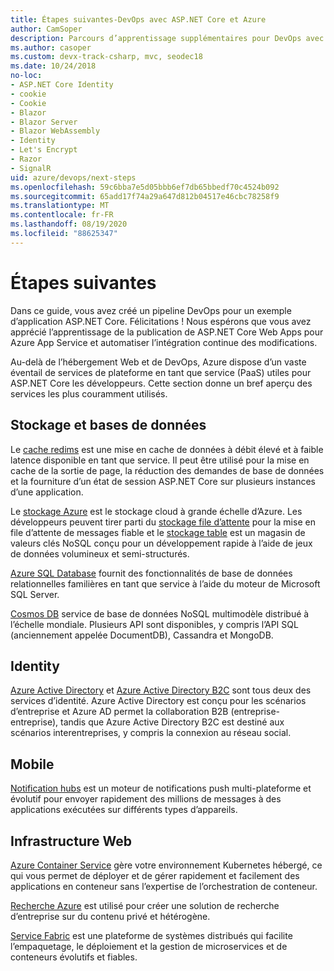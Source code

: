 ```yaml
---
title: Étapes suivantes-DevOps avec ASP.NET Core et Azure
author: CamSoper
description: Parcours d’apprentissage supplémentaires pour DevOps avec ASP.NET Core et Azure.
ms.author: casoper
ms.custom: devx-track-csharp, mvc, seodec18
ms.date: 10/24/2018
no-loc:
- ASP.NET Core Identity
- cookie
- Cookie
- Blazor
- Blazor Server
- Blazor WebAssembly
- Identity
- Let's Encrypt
- Razor
- SignalR
uid: azure/devops/next-steps
ms.openlocfilehash: 59c6bba7e5d05bbb6ef7db65bbedf70c4524b092
ms.sourcegitcommit: 65add17f74a29a647d812b04517e46cbc78258f9
ms.translationtype: MT
ms.contentlocale: fr-FR
ms.lasthandoff: 08/19/2020
ms.locfileid: "88625347"
---
```

# <a name="next-steps"></a>Étapes suivantes

Dans ce guide, vous avez créé un pipeline DevOps pour un exemple d’application ASP.NET Core. Félicitations ! Nous espérons que vous avez apprécié l’apprentissage de la publication de ASP.NET Core Web Apps pour Azure App Service et automatiser l’intégration continue des modifications.

Au-delà de l’hébergement Web et de DevOps, Azure dispose d’un vaste éventail de services de plateforme en tant que service (PaaS) utiles pour ASP.NET Core les développeurs. Cette section donne un bref aperçu des services les plus couramment utilisés.

## <a name="storage-and-databases"></a>Stockage et bases de données

Le [cache redims](/azure/redis-cache/) est une mise en cache de données à débit élevé et à faible latence disponible en tant que service. Il peut être utilisé pour la mise en cache de la sortie de page, la réduction des demandes de base de données et la fourniture d’un état de session ASP.NET Core sur plusieurs instances d’une application.

Le [stockage Azure](/azure/storage/) est le stockage cloud à grande échelle d’Azure. Les développeurs peuvent tirer parti du [stockage file d’attente](/azure/storage/queues/storage-queues-introduction) pour la mise en file d’attente de messages fiable et le [stockage table](/azure/storage/tables/table-storage-overview) est un magasin de valeurs clés NoSQL conçu pour un développement rapide à l’aide de jeux de données volumineux et semi-structurés.

[Azure SQL Database](/azure/sql-database/) fournit des fonctionnalités de base de données relationnelles familières en tant que service à l’aide du moteur de Microsoft SQL Server.

[Cosmos DB](/azure/cosmos-db/) service de base de données NoSQL multimodèle distribué à l’échelle mondiale. Plusieurs API sont disponibles, y compris l’API SQL (anciennement appelée DocumentDB), Cassandra et MongoDB.

## Identity

[Azure Active Directory](/azure/active-directory/) et [Azure Active Directory B2C](/azure/active-directory-b2c/) sont tous deux des services d’identité. Azure Active Directory est conçu pour les scénarios d’entreprise et Azure AD permet la collaboration B2B (entreprise-entreprise), tandis que Azure Active Directory B2C est destiné aux scénarios interentreprises, y compris la connexion au réseau social.

## <a name="mobile"></a>Mobile

[Notification hubs](/azure/notification-hubs/) est un moteur de notifications push multi-plateforme et évolutif pour envoyer rapidement des millions de messages à des applications exécutées sur différents types d’appareils.

## <a name="web-infrastructure"></a>Infrastructure Web

[Azure Container Service](/azure/aks/) gère votre environnement Kubernetes hébergé, ce qui vous permet de déployer et de gérer rapidement et facilement des applications en conteneur sans l’expertise de l’orchestration de conteneur.

[Recherche Azure](/azure/search/) est utilisé pour créer une solution de recherche d’entreprise sur du contenu privé et hétérogène.

[Service Fabric](/azure/service-fabric/) est une plateforme de systèmes distribués qui facilite l’empaquetage, le déploiement et la gestion de microservices et de conteneurs évolutifs et fiables.
